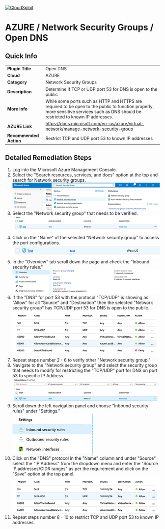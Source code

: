 [![CloudSploit](https://cloudsploit.com/img/logo-new-big-text-100.png "CloudSploit")](https://cloudsploit.com)

# AZURE / Network Security Groups / Open DNS

## Quick Info

| | |
|-|-|
| **Plugin Title** | Open DNS |
| **Cloud** | AZURE |
| **Category** | Network Security Groups |
| **Description** | Determine if TCP or UDP port 53 for DNS is open to the public |
| **More Info** | While some ports such as HTTP and HTTPS are required to be open to the public to function properly, more sensitive services such as DNS should be restricted to known IP addresses. |
| **AZURE Link** | https://docs.microsoft.com/en-us/azure/virtual-network/manage-network-security-group |
| **Recommended Action** | Restrict TCP and UDP port 53 to known IP addresses |

## Detailed Remediation Steps

1. Log into the Microsoft Azure Management Console.
2. Select the "Search resources, services, and docs" option at the top and search for Network security groups. </br> <img src="/resources/azure/networksecuritygroups/open-dns/step2.png"/>
3.  Select the "Network security group" that needs to be verified. </br> <img src="/resources/azure/networksecuritygroups/open-dns/step3.png"/>
4.  Click on the "Name" of the selected "Network security group" to access the port configurations. </br> <img src="/resources/azure/networksecuritygroups/open-dns/step4.png"/>
5. In the "Overview" tab scroll down the page and check the "Inbound security rules." </br> <img src="/resources/azure/networksecuritygroups/open-dns/step5.png"/>
6. If the "DNS" for port 53 with the protocol "TCP/UDP" is showing as "Allow" for all "Source" and "Destination" then the selected  "Network security group" has TCP/UDP port 53 for DNS is open to the public. </br> <img src="/resources/azure/networksecuritygroups/open-dns/step6.png"/>
7. Repeat steps number 2 - 6 to verify other "Network security group." </br>
8.  Navigate to the "Network security group" and select the security group that needs to modify for restricting the "TCP/UDP" port for DNS on port 53 to specific IP Address.</br><img src="/resources/azure/networksecuritygroups/open-dns/step8.png"/>
9. Scroll down the left navigation panel and choose "Inbound security rules" under "Settings."</br> <img src="/resources/azure/networksecuritygroups/open-dns/step9.png"/>
10.  Click on the "DNS" protocol in the "Name" column and under "Source" select the "IP Address" from the dropdown menu and enter the "Source IP addresses/CIDR ranges" as per the requirement and click on the "Save" option at the top panel. </br> <img src="/resources/azure/networksecuritygroups/open-dns/step10.png"/>
11. Repeat steps number 8 - 10 to restrict TCP and UDP port 53 to known IP addresses.</br>
